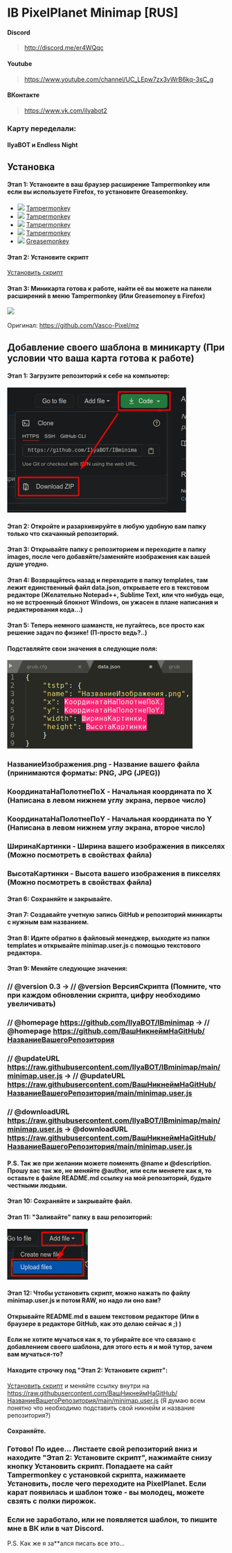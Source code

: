 # IB PixelPlanet Minimap [RUS]
#### Discord 
> http://discord.me/er4WQqc
#### Youtube 
> https://www.youtube.com/channel/UC_LEpw7zx3vWrB6kq-3sC_g
#### ВКонтакте
> https://www.vk.com/ilyabot2
### Карту переделали:
#### IlyaBOT и Endless Night

## Установка
#### Этап 1: Установите в ваш браузер расширение Tampermonkey или если вы используете Firefox, то установите Greasemonkey.
* ![](https://raw.githubusercontent.com/reek/anti-adblock-killer/gh-pages/images/chrome.png) [Tampermonkey](https://chrome.google.com/webstore/detail/tampermonkey/dhdgffkkebhmkfjojejmpbldmpobfkfo)
* ![](https://raw.githubusercontent.com/reek/anti-adblock-killer/gh-pages/images/opera.png) [Tampermonkey](https://addons.opera.com/extensions/details/tampermonkey-beta/)
* ![](https://raw.githubusercontent.com/reek/anti-adblock-killer/gh-pages/images/safari.png) [Tampermonkey](https://safari.tampermonkey.net/tampermonkey.safariextz)
* ![](https://raw.githubusercontent.com/reek/anti-adblock-killer/gh-pages/images/msedge.png) [Tampermonkey](https://www.microsoft.com/store/p/tampermonkey/9nblggh5162s)
* ![](https://raw.githubusercontent.com/reek/anti-adblock-killer/gh-pages/images/firefox.png) [Greasemonkey](https://addons.mozilla.org/firefox/addon/greasemonkey/)

#### Этап 2: Установите скрипт
<a href="https://raw.githubusercontent.com/IlyaBOT/IBminimap/main/minimap.user.js">Установить скрипт</a>

#### Этап 3: Миникарта готова к работе, найти её вы можете на панели расширений в меню Tampermonkey (Или Greasemoney в Firefox)

[![](https://github.com/Vasco-Pixel/mz/blob/master/images/vmap.png)](https://pixelzone.io/?p=1366,3286)

Оригинал: https://github.com/Vasco-Pixel/mz

## Добавление своего шаблона в миникарту (При условии что ваша карта готова к работе)
#### Этап 1: Загрузите репозиторий к себе на компьютер:
![](https://github.com/IlyaBOT/IBminimap/blob/main/images/qHsAOHJHC4Y.jpg)
#### Этап 2: Откройте и разархивируйте в любую удобную вам папку только что скачанный репозиторий.
#### Этап 3: Открывайте папку с репозиторием и переходите в папку images, после чего добавяйте/заменяйте изображения как вашей душе угодно.
#### Этап 4: Возвращйтесь назад и переходите в папку templates, там лежит единственный файл data.json, открываете его в текстовом редакторе (Желательно Notepad++, Sublime Text, или что нибудь еще, но не встроенный блокнот Windows, он ужасен в плане написания и редактирования кода...)
#### Этап 5: Теперь немного шаманств, не пугайтесь, все просто как решение задач по физике! (П-просто ведь?..)
#### Подставляйте свои значения в следующие поля:
![](https://github.com/IlyaBOT/IBminimap/blob/main/images/image_2020-10-13_110734.png)
### НазваниеИзображения.png - Название вашего файла (принимаются форматы: PNG, JPG (JPEG))
### КоординатаНаПолотнеПоX - Начальная координата по X (Написана в левом нижнем углу экрана, первое число)
### КоординатаНаПолотнеПоY - Начальная координата по Y (Написана в левом нижнем углу экрана, второе число)
### ШиринаКартинки - Ширина вашего изображения в пикселях (Можно посмотреть в свойствах файла)
### ВысотаКартинки - Высота вашего изображения в пикселях (Можно посмотреть в свойствах файла)
#### Этап 6: Сохраняйте и закрывайте.
#### Этап 7: Создавайте учетную запись GitHub и репозиторий миникарты с нужным вам названием.
#### Этап 8: Идите обратно в файловый менеджер, выходите из папки templates и открывайте minimap.user.js с помощью текстового редактора.
#### Этап 9: Меняйте следующие значения:
### // @version      0.3 -> // @version      ВерсияСкрипта (Помните, что при каждом обновлении скрипта, цифру необходимо увеличивать)
### // @homepage     https://github.com/IlyaBOT/IBminimap -> // @homepage     https://github.com/ВашНикнеймНаGitHub/НазваниеВашегоРепозитория
### // @updateURL    https://raw.githubusercontent.com/IlyaBOT/IBminimap/main/minimap.user.js -> // @updateURL    https://raw.githubusercontent.com/ВашНикнеймНаGitHub/НазваниеВашегоРепозитория/main/minimap.user.js
### // @downloadURL  https://raw.githubusercontent.com/IlyaBOT/IBminimap/main/minimap.user.js -> @downloadURL  https://raw.githubusercontent.com/ВашНикнеймНаGitHub/НазваниеВашегоРепозитория/main/minimap.user.js
#### P.S. Так же при желании можете поменять @name и @description. Прошу вас так же, не меняйте @author, или если меняете как я, то оставьте в файле README.md ссылку на мой репозиторий, будьте честными людьми.

#### Этап 10: Сохраняйте и закрывайте файл.
#### Этап 11: "Заливайте" папку в ваш репозиторий:
![](https://github.com/IlyaBOT/IBminimap/blob/main/images/image_2020-10-13_112803.png)
#### Этап 12: Чтобы установить скрипт, можно нажать по файлу minimap.user.js и потом RAW, но надо ли оно вам? 
#### Открывайте README.md в вашем текстовом редакторе (Или в браузере в редакторе GitHub, как это делаю сейчас я ;) )
#### Если не хотите мучаться как я, то убирайте все что связано с добавлением своего шаблона, для этого есть я и мой тутор, зачем вам мучаться-то?
#### Находите строчку под "Этап 2: Установите скрипт":
<a href="https://raw.githubusercontent.com/IlyaBOT/IBminimap/main/minimap.user.js">Установить скрипт</a> и меняйте ссылку внутри на
https://raw.githubusercontent.com/ВашНикнеймНаGitHub/НазваниеВашегоРепозитория/main/minimap.user.js (Я думаю всем понятно что необходимо подставить свой никнейм и название репозитория?)
#### Сохраняйте.
### Готово! По идее... Листаете свой репозиторий вниз и находите "Этап 2: Установите скрипт", нажимайте снизу кнопку Установить скрипт. Попадаете на сайт Tampermonkey с установкой скрипта, нажимаете Установить, после чего переходите на PixelPlanet. Если карат появилась и шаблон тоже - вы молодец, можете свзять с полки пирожок. 
### Если не заработало, или не появляется шаблон, то пишите мне в ВК или в чат Discord.
P.S. Как же я за**ался писать все это...
